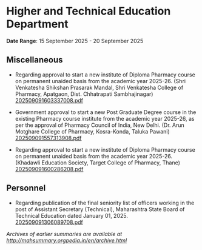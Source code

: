 # Higher and Technical Education Department

**Date Range**: 15 September 2025 - 20 September 2025


## Miscellaneous
- Regarding approval to start a new institute of Diploma Pharmacy course on permanent unaided basis from the academic year 2025-26. (Shri Venkatesha Shikshan Prasarak Mandal, Shri Venkatesha College of Pharmacy, Apatgaon, Dist. Chhatrapati Sambhajinagar)\
  [202509091603337008.pdf](https://gr.maharashtra.gov.in/Site/Upload/Government%20Resolutions/English/202509091603337008.pdf)

- Government approval to start a new Post Graduate Degree course in the existing Pharmacy course institute from the academic year 2025-26, as per the approval of Pharmacy Council of India, New Delhi. (Dr. Arun Motghare College of Pharmacy, Kosra-Konda, Taluka Pawani)\
  [202509091557313908.pdf](https://gr.maharashtra.gov.in/Site/Upload/Government%20Resolutions/English/202509091557313908.pdf)

- Regarding approval to start a new institute of Diploma Pharmacy course on permanent unaided basis from the academic year 2025-26. (Khadawli Education Society, Target College of Pharmacy, Thane)\
  [202509091600286208.pdf](https://gr.maharashtra.gov.in/Site/Upload/Government%20Resolutions/English/202509091600286208.pdf)

## Personnel
- Regarding publication of the final seniority list of officers working in the post of Assistant Secretary (Technical), Maharashtra State Board of Technical Education dated January 01, 2025.\
  [202509091306089708.pdf](https://gr.maharashtra.gov.in/Site/Upload/Government%20Resolutions/English/202509091306089708.pdf)


*Archives of earlier summaries are available at http://mahsummary.orgpedia.in/en/archive.html*